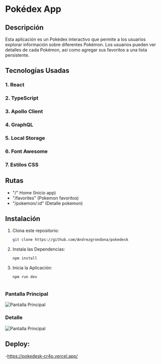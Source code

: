 # Pokédex App

## Descripción
Esta aplicación es un Pokédex interactivo que permite a los usuarios explorar información sobre diferentes Pokémon. Los usuarios pueden ver detalles de cada Pokémon, así como agregar sus favoritos a una lista persistente.

## Tecnologías Usadas

### 1. **React**
### 2. **TypeScript**

### 3. **Apollo Client**
### 4. **GraphQL**

### 5. **Local Storage**

### 6. **Font Awesome**

### 7. **Estilos CSS**

## Rutas
- "/" Home (Inicio app)
- "/favorites" (Pokemon favoritos)
- "/pokemon/:id" (Detalle pokemon)





## Instalación

1. Clona este repositorio:
   ```bash
   git clone https://github.com/Andrezgrondona/pokedesk

2. Instala las Dependencias:
   ```bash
   npm install

3. Inicia la Aplicación:
   ```bash
   npm run dev



### Pantalla Principal
![Pantalla Principal](https://i.ibb.co/tB08ZGm/Captura-de-pantalla-2024-10-04-a-la-s-3-22-38-p-m.png)

### Detalle
![Pantalla Principal](https://i.ibb.co/7VdxwBy/Captura-de-pantalla-2024-10-04-a-la-s-3-22-18-p-m.png)

## Deploy:
-https://pokedesk-cr4p.vercel.app/
